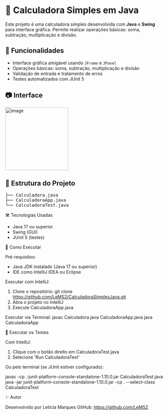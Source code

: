 <h1>🧮 Calculadora Simples em Java</h1>

<p>Este projeto é uma calculadora simples desenvolvida com <strong>Java</strong> e <strong>Swing</strong> para interface gráfica. Permite realizar operações básicas: soma, subtração, multiplicação e divisão.</p>

<h2>🚀 Funcionalidades</h2>
<ul>
    <li>Interface gráfica amigável usando <code>JFrame</code> e <code>JPanel</code></li>
    <li>Operações básicas: soma, subtração, multiplicação e divisão</li>
    <li>Validação de entrada e tratamento de erros</li>
    <li>Testes automatizados com JUnit 5</li>
</ul>

<h2>📷 Interface</h2>
<div class="screenshot">
    <img width="200" height="200" alt="image" src="https://github.com/user-attachments/assets/88dd1b79-8124-486b-8db6-550aeb32c4da" />

</div>

<h2>📁 Estrutura do Projeto</h2>
<pre>
├── Calculadora.java
├── CalculadoraApp.java
└── CalculadoraTest.java
</pre>

🛠️ Tecnologias Usadas

- Java 17 ou superior
- Swing (GUI)
- JUnit 5 (testes)

🚀 Como Executar

Pré-requisitos:
- Java JDK instalado (Java 17 ou superior)
- IDE como IntelliJ IDEA ou Eclipse

Executar com IntelliJ:

1. Clone o repositório:
   git clone https://github.com/LeMS2/CalculadoraSimplesJava.git
2. Abra o projeto no IntelliJ
3. Execute CalculadoraApp.java
   
Executar via Terminal:
javac Calculadora.java CalculadoraApp.java
java CalculadoraApp

🧪 Executar os Testes

Com IntelliJ:

1. Clique com o botão direito em CalculadoraTest.java
2. Selecione 'Run CalculadoraTest'

Ou pelo terminal (se JUnit estiver configurado):

javac -cp .:junit-platform-console-standalone-1.10.0.jar CalculadoraTest.java
java -jar junit-platform-console-standalone-1.10.0.jar -cp . --select-class CalculadoraTest

✨ Autor

Desenvolvido por Letícia Marques
GitHub: https://github.com/LeMS2
 

